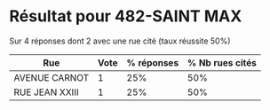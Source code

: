 # Résultat pour 482-SAINT MAX

Sur 4 réponses dont 2 avec une rue cité (taux réussite 50%)

| Rue | Vote | % réponses | % Nb rues cités|
|-----|------|------------|----------------|
| AVENUE CARNOT | 1 | 25% | 50%|
| RUE JEAN XXIII | 1 | 25% | 50%|
